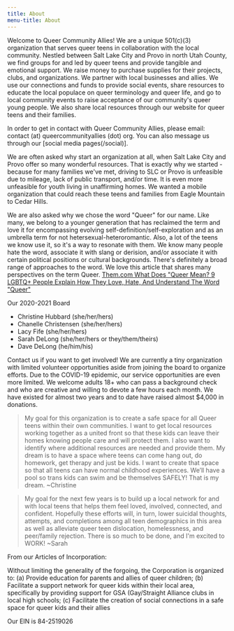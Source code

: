 ```yaml
---
title: About
menu-title: About
---
```


Welcome to Queer Community Allies! We are a unique 501(c)(3) organization that serves queer teens in collaboration with the local community. Nestled between Salt Lake City and Provo in north Utah County, we find groups for and led by queer teens and provide tangible and emotional support. We raise money to purchase supplies for their projects, clubs, and organizations. We partner with local businesses and allies. We use our connections and funds to provide social events, share resources to educate the local populace on queer terminology and queer life, and go to local community events to raise acceptance of our community's queer young people. We also share local resources through our website for queer teens and their families.  

In order to get in contact with Queer Community Allies, please email: contact (at) queercommunityallies (dot) org. You can also message us through our [social media pages(/social)].

We are often asked why start an organization at all, when Salt Lake City and Provo offer so many wonderful resources. That is exactly why we started - because for many families we've met, driving to SLC or Provo is unfeasible due to mileage, lack of public transport, and/or time. It is even more unfeasible for youth living in unaffirming homes. We wanted a mobile organization that could reach these teens and families from Eagle Mountain to Cedar Hills. 

We are also asked why we chose the word "Queer" for our name. Like many, we belong to a younger generation that has reclaimed the term and love it for encompassing evolving self-definition/self-exploration and as an umbrella term for not hetersexual-heteroromantic. Also, a lot of the teens we know use it, so it's a way to resonate with them. We know many people hate the word, associate it with slang or derision, and/or associate it with certain political positions or cultural backgrounds. There's definitely a broad range of approaches to the word. We love this article that shares many perspectives on the term Queer. [Them.com What Does "Queer Mean? 9 LGBTQ+ People Explain How They Love, Hate, And Understand The Word "Queer"](https://www.them.us/story/what-does-queer-mean?fbclid=IwAR2LvTTiZQzdT2C8sMjgEni4XBPKtmnjWGJaEgchX4gDFM1HIwrNQ5zgUf8) 

Our 2020-2021 Board
- Christine Hubbard (she/her/hers)
- Chanelle Christensen (she/her/hers)
- Lacy Fife (she/her/hers)
- Sarah DeLong (she/her/hers or they/them/theirs)
- Dave DeLong (he/him/his)

Contact us if you want to get involved! We are currently a tiny organization with limited volunteer opportunities aside from joining the board to organize efforts. Due to the COVID-19 epidemic, our service opportunities are even more limited. We welcome adults 18+ who can pass a background check and who are creative and willing to devote a few hours each month. We have existed for almost two years and to date have raised almost $4,000 in donations. 



> My goal for this organization is to create a safe space for all Queer teens within their own communities. I want to get local resources working together as a united front so that these kids can leave their homes knowing people care and will protect them. I also want to identify where additional resources are needed and provide them. My dream is to have a space where teens can come hang out, do homework, get therapy and just be kids. I want to create that space so that all teens can have normal childhood experiences. We’ll have a pool so trans kids can swim and be themselves SAFELY! That is my dream. ~Christine 

> My goal for the next few years is to build up a local network for and with local teens that helps them feel loved, involved, connected, and confident. Hopefully these efforts will, in turn, lower suicidal thoughts, attempts, and completions among all teen demographics in this area as well as alleviate queer teen dislocation, homelessness, and peer/family rejection. There is so much to be done, and I'm excited to WORK! ~Sarah 

From our Articles of Incorporation:

Without limiting the generality of the forgoing, the Corporation is organized to:
(a) Provide education for parents and allies of queer children; 
(b) Facilitate a support network for queer kids within their local area, specifically by providing support for GSA (Gay/Straight Alliance clubs in local high schools; 
(c) Facilitate the creation of social connections in a safe space for queer kids and their allies

Our EIN is 84-2519026
